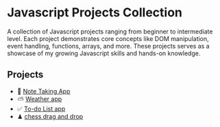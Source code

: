 # Javascript Projects Collection

A collection of Javascript projects ranging from beginner to intermediate level. Each project demonstrates core concepts like DOM manipulation, event handling, functions, arrays, and more. These projects serves as a showcase of my growing Javascript skills and hands-on knowledge.

## Projects

- 📝 [Note Taking App](./note-taking-app/)
- ⛅ [Weather app](./weather-app/)
- ✅ [To-do List app](./todo-list-app/)
- ♟  [chess drag and drop](./chess-dragNdrop/)
